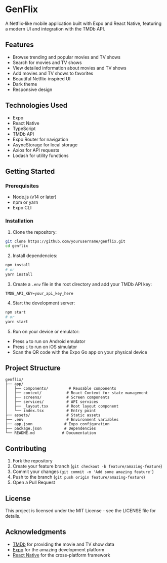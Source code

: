 # GenFlix

A Netflix-like mobile application built with Expo and React Native, featuring a modern UI and integration with the TMDb API.

## Features

- Browse trending and popular movies and TV shows
- Search for movies and TV shows
- View detailed information about movies and TV shows
- Add movies and TV shows to favorites
- Beautiful Netflix-inspired UI
- Dark theme
- Responsive design

## Technologies Used

- Expo
- React Native
- TypeScript
- TMDb API
- Expo Router for navigation
- AsyncStorage for local storage
- Axios for API requests
- Lodash for utility functions

## Getting Started

### Prerequisites

- Node.js (v14 or later)
- npm or yarn
- Expo CLI

### Installation

1. Clone the repository:
```bash
git clone https://github.com/yourusername/genflix.git
cd genflix
```

2. Install dependencies:
```bash
npm install
# or
yarn install
```

3. Create a `.env` file in the root directory and add your TMDb API key:
```
TMDB_API_KEY=your_api_key_here
```

4. Start the development server:
```bash
npm start
# or
yarn start
```

5. Run on your device or emulator:
- Press `a` to run on Android emulator
- Press `i` to run on iOS simulator
- Scan the QR code with the Expo Go app on your physical device

## Project Structure

```
genflix/
├── app/
│   ├── components/         # Reusable components
│   ├── context/           # React Context for state management
│   ├── screens/           # Screen components
│   ├── services/          # API services
│   ├── _layout.tsx        # Root layout component
│   └── index.tsx          # Entry point
├── assets/                # Static assets
├── .env                   # Environment variables
├── app.json              # Expo configuration
├── package.json          # Dependencies
└── README.md            # Documentation
```

## Contributing

1. Fork the repository
2. Create your feature branch (`git checkout -b feature/amazing-feature`)
3. Commit your changes (`git commit -m 'Add some amazing feature'`)
4. Push to the branch (`git push origin feature/amazing-feature`)
5. Open a Pull Request

## License

This project is licensed under the MIT License - see the LICENSE file for details.

## Acknowledgments

- [TMDb](https://www.themoviedb.org/) for providing the movie and TV show data
- [Expo](https://expo.dev/) for the amazing development platform
- [React Native](https://reactnative.dev/) for the cross-platform framework
